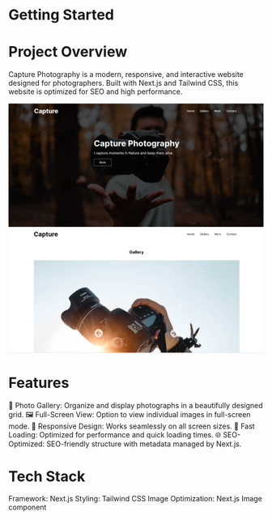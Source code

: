 # Getting Started

# Project Overview
Capture Photography is a modern, responsive, and interactive website designed for photographers. Built with Next.js and Tailwind CSS, this website is optimized for SEO and high performance.

![Project snip 1](image1.png)
![Project snip 2](image2.png)

# Features
📸 Photo Gallery: Organize and display photographs in a beautifully designed grid.
🖼️ Full-Screen View: Option to view individual images in full-screen mode.
📱 Responsive Design: Works seamlessly on all screen sizes.
🔄 Fast Loading: Optimized for performance and quick loading times.
🌐 SEO-Optimized: SEO-friendly structure with metadata managed by Next.js.


# Tech Stack
Framework: Next.js
Styling: Tailwind CSS
Image Optimization: Next.js Image component


